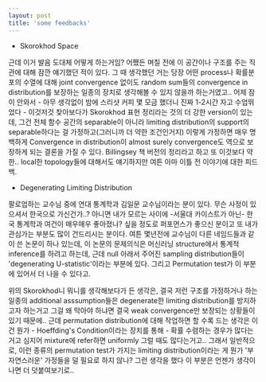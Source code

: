 ```yaml
---
layout: post
title: 'some feedbacks'
---
```


- Skorokhod Space

근데 이거 발음 도대체 어떻게 하는거임? 어쨌든 며칠 전에 이 공간이나 구조를 주는 직관에 대해 잠깐 얘기했던 적이 있다. 그 때 생각했던 거는 당장 어떤 process나 확률분포의 수열에 대해 joint convergence 없이도 random sum들의 convergence in distribution를 보장하는 일종의 장치로 생각해볼 수 있지 않을까 하는거였고.. 어제 잠이 안와서 - 아무 생각없이 밤에 스리샷 커피 몇 모금 했더니 진짜 1-2시간 자고 수업뛰었다 - 이것저것 찾아보다가 Skorokhod 표현 정리라는 것의 더 강한 version이 있는데, 그건 전체 함수 공간의 separable이 아니라 limiting distribution의 support의 separable하다는 걸 가정하고(그러니까 더 약한 조건인거지) 이렇게 가정하면 매우 명백하게 Convergence in distribution이 almost surely convergence도 역으로 보장하게 되는 결론을 가질 수 있다. Billingsey 책 버전의 정리라고 하고 또 이것보다 약한.. local한 topology들에 대해서도 얘기하지만 여튼 아마 이틀 전 이야기에 대한 피드백.

- Degenerating Limiting Distribution

팔로업하는 교수님 중에 연대 통계학과 김일문 교수님이라는 분이 있다. 무슨 사정이 있으셔서 한국으로 가신건가..? 아니면 내가 모르는 사이에 -서울대 카이스트가 아닌- 한국 통계학과 여건이 매우매우 좋아졌나? 싶을 정도로 퍼포먼스가 좋으신 분이고 또 내가 관심가는 부분도 많이 건드리시는 분이다. 여튼 몇년전에 교수님이 다른 네임드들과 같이 쓴 논문이 하나 있는데, 이 논문의 문제의식은 머신러닝 structure에서 통계적 inference를 하려고 하는데, 근데 null 아래서 주어진 sampling distribution들이 'degenerating U-statistic'이라는 부분에 있다. 그리고 Permutation test가 이 부분에 있어서 더 나을 수 있다고. 

위의 Skorokhod니 뭐니를 생각해보다가 든 생각은, 결국 저런 구조를 가정하거나 하는 일종의 additional asssumption들은 degenerate한 limiting distribution를 방지하고자 하는거고 그걸 왜 막아야 하냐면 결국 weak convergence만 보장되는 상황들이 있기 때문에.. 근데 permutation distribution에 대해 작업하면 할 수록 드는 생각은 이건 뭔가 - Hoeffding's Condition이라는 장치를 통해 - 확률 수렴하는 경우가 많다는 거고 심지어 mixture에 refer하면 uniformly 그럴 때도 많다는거고.. 그래서 일반적으로, 이런 종류의 permutation test가 가지는 limiting distribution이라는 게 뭔가 '부자연스러운' 가정들을 덜 필요로 하지 않나? 그런 생각을 했다 이 부분은 언젠가 생각이 나면 더 덧붙여보기로.. 
